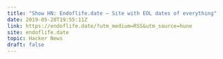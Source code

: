 ```yaml
---
title: "Show HN: Endoflife.date – Site with EOL dates of everything"
date: 2019-05-28T19:55:11Z
link: https://endoflife.date/?utm_medium=RSS&utm_source=hune
site: endoflife.date
topic: Hacker News
draft: false
---
```

